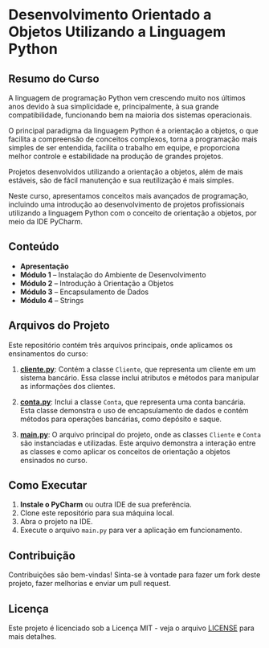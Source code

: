 # Desenvolvimento Orientado a Objetos Utilizando a Linguagem Python

## Resumo do Curso

A linguagem de programação Python vem crescendo muito nos últimos anos devido à sua simplicidade e, principalmente, à sua grande compatibilidade, funcionando bem na maioria dos sistemas operacionais.

O principal paradigma da linguagem Python é a orientação a objetos, o que facilita a compreensão de conceitos complexos, torna a programação mais simples de ser entendida, facilita o trabalho em equipe, e proporciona melhor controle e estabilidade na produção de grandes projetos.

Projetos desenvolvidos utilizando a orientação a objetos, além de mais estáveis, são de fácil manutenção e sua reutilização é mais simples.

Neste curso, apresentamos conceitos mais avançados de programação, incluindo uma introdução ao desenvolvimento de projetos profissionais utilizando a linguagem Python com o conceito de orientação a objetos, por meio da IDE PyCharm.

## Conteúdo

- **Apresentação**
- **Módulo 1** – Instalação do Ambiente de Desenvolvimento
- **Módulo 2** – Introdução à Orientação a Objetos
- **Módulo 3** – Encapsulamento de Dados
- **Módulo 4** – Strings

## Arquivos do Projeto

Este repositório contém três arquivos principais, onde aplicamos os ensinamentos do curso:

1. [**cliente.py**](./cliente.py): Contém a classe `Cliente`, que representa um cliente em um sistema bancário. Essa classe inclui atributos e métodos para manipular as informações dos clientes.

2. [**conta.py**](./conta.py): Inclui a classe `Conta`, que representa uma conta bancária. Esta classe demonstra o uso de encapsulamento de dados e contém métodos para operações bancárias, como depósito e saque.

3. [**main.py**](./main.py): O arquivo principal do projeto, onde as classes `Cliente` e `Conta` são instanciadas e utilizadas. Este arquivo demonstra a interação entre as classes e como aplicar os conceitos de orientação a objetos ensinados no curso.


## Como Executar

1. **Instale o PyCharm** ou outra IDE de sua preferência.
2. Clone este repositório para sua máquina local.
3. Abra o projeto na IDE.
4. Execute o arquivo `main.py` para ver a aplicação em funcionamento.

## Contribuição

Contribuições são bem-vindas! Sinta-se à vontade para fazer um fork deste projeto, fazer melhorias e enviar um pull request.

## Licença

Este projeto é licenciado sob a Licença MIT - veja o arquivo [LICENSE](LICENSE) para mais detalhes.

